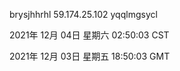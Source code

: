 brysjhhrhl 59.174.25.102 yqqlmgsycl

2021年 12月 04日 星期六 02:50:03 CST

2021年 12月 03日 星期五 18:50:03 GMT
